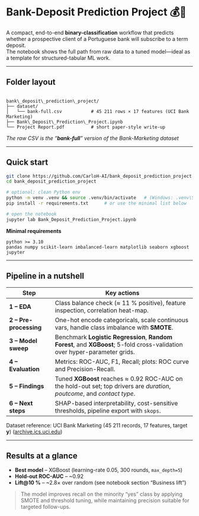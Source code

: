 # Bank-Deposit Prediction Project 💰🔮

A compact, end-to-end **binary-classification** workflow that predicts whether a prospective client of a Portuguese bank will subscribe to a term deposit.  
The notebook shows the full path from raw data to a tuned model—ideal as a template for structured-tabular ML work.

---

## Folder layout

```

bank\_deposit\_prediction\_project/
├── dataset/
│   └── bank-full.csv           # 45 211 rows × 17 features (UCI Bank Marketing)
├── Bank\_Deposit\_Prediction\_Project.ipynb
└── Project Report.pdf          # short paper-style write-up

````
*The raw CSV is the “**bank-full**” version of the Bank-Marketing dataset*

---

## Quick start

```bash
git clone https://github.com/CarloH-AI/bank_deposit_prediction_project.git
cd bank_deposit_prediction_project

# optional: clean Python env
python -m venv .venv && source .venv/bin/activate   # (Windows: .venv\Scripts\activate)
pip install -r requirements.txt      # or use the minimal list below

# open the notebook
jupyter lab Bank_Deposit_Prediction_Project.ipynb
````

**Minimal requirements**

```
python >= 3.10
pandas numpy scikit-learn imbalanced-learn matplotlib seaborn xgboost jupyter
```

---

## Pipeline in a nutshell

| Step                   | Key actions                                                                                                                |
| ---------------------- | -------------------------------------------------------------------------------------------------------------------------- |
| **1 – EDA**            | Class balance check (≈ 11 % positive), feature inspection, correlation heat-map.                                           |
| **2 – Pre-processing** | One-hot encode categoricals, scale continuous vars, handle class imbalance with **SMOTE**.                                 |
| **3 – Model sweep**    | Benchmark **Logistic Regression**, **Random Forest**, and **XGBoost**; 5-fold cross-validation over hyper-parameter grids. |
| **4 – Evaluation**     | Metrics: ROC-AUC, F1, Recall; plots: ROC curve and Precision-Recall.                                                       |
| **5 – Findings**       | Tuned **XGBoost** reaches ≈ 0.92 ROC-AUC on the hold-out set; top drivers are *duration*, *poutcome*, and *contact type*.  |
| **6 – Next steps**     | SHAP-based interpretability, cost-sensitive thresholds, pipeline export with `skops`.                                      |

Dataset reference: UCI Bank Marketing (45 211 records, 17 features, target **y**) ([archive.ics.uci.edu][1])

---

## Results at a glance

* **Best model** – XGBoost (learning-rate 0.05, 300 rounds, `max_depth=5`)
* **Hold-out ROC-AUC** – \~0.92
* **Lift\@10 %** – \~2.8× over random (see notebook section “Business lift”)

> The model improves recall on the minority “yes” class by applying SMOTE and threshold tuning, while maintaining precision suitable for targeted follow-ups.

[1]: https://archive.ics.uci.edu/dataset/222/bank%2Bmarketing "UCI Machine Learning Repository"
